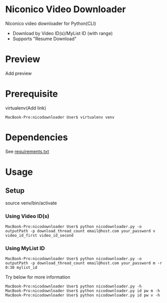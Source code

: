 # Niconico Video Downloader
Niconico video downloader for Python(CLI)

- Download by Video ID(s)/MyList ID (with range)
- Supports "Resume Download"

# Preview
Add preview

# Prerequisite
virtualenv(Add link)

```
MacBook-Pro:nicodownloader User$ virtualenv venv
```

# Dependencies
See [requirements.txt](/requirements.txt)

# Usage
## Setup
source venv/bin/activate

### Using Video ID(s)
```
MacBook-Pro:nicodownloader User$ python nicodownloader.py -o outputPath -p download_thread_count email@host.com your_password v video_id_first video_id_second
```

### Using MyList ID
```
MacBook-Pro:nicodownloader User$ python nicodownloader.py -o outputPath -p download_thread_count email@host.com your_password m -r 0:30 mylist_id
```

Try below for more information
```
MacBook-Pro:nicodownloader User$ python nicodownloader.py -h
MacBook-Pro:nicodownloader User$ python nicodownloader.py id pw m -h
MacBook-Pro:nicodownloader User$ python nicodownloader.py id pw v -h
```
